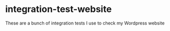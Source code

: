 # integration-test-website
These are a bunch of integration tests I use to check my Wordpress website
